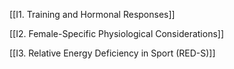 

[[I1. Training and Hormonal Responses]]

[[I2. Female-Specific Physiological Considerations]]

[[I3. Relative Energy Deficiency in Sport (RED-S)]]

